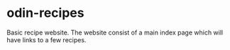 # odin-recipes
Basic recipe website.  The website consist of a main index page which will have links to a few recipes. 
